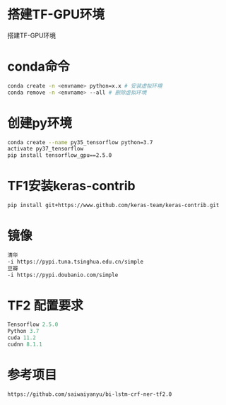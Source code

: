 # 搭建TF-GPU环境



搭建TF-GPU环境
<!--more-->

# conda命令

```bash
conda create -n <envname> python=x.x # 安装虚拟环境
conda remove -n <envname> --all # 删除虚拟环境
```

# 创建py环境

```bash
conda create --name py35_tensorflow python=3.7
activate py37_tensorflow
pip install tensorflow_gpu==2.5.0
```

# TF1安装keras-contrib

```bash
pip install git+https://www.github.com/keras-team/keras-contrib.git
```

# 镜像

```bash
清华
-i https://pypi.tuna.tsinghua.edu.cn/simple
豆瓣
-i https://pypi.doubanio.com/simple
```

# TF2 配置要求

```python
Tensorflow 2.5.0
Python 3.7
cuda 11.2
cudnn 8.1.1  
```

# 参考项目

```bash
https://github.com/saiwaiyanyu/bi-lstm-crf-ner-tf2.0
```




